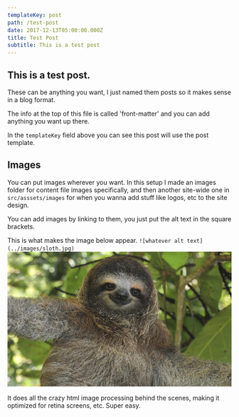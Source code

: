 ```yaml
---
templateKey: post
path: /test-post
date: 2017-12-13T05:00:00.000Z
title: Test Post
subtitle: This is a test post
---
```

## This is a test post.

These can be anything you want, I just named them posts so it makes sense in a blog format.

The info at the top of this file is called 'front-matter' and you can add anything you want up there.

In the `templateKey` field above you can see this post will use the post template.

## Images

You can put images wherever you want. In this setup I made an images folder for content file images specifically, and then another site-wide one in `src/asssets/images` for when you wanna add stuff like logos, etc to the site design.

You can add images by linking to them, you just put the alt text in the square brackets.

This is what makes the image below appear.
`![whatever alt text](../images/sloth.jpg)` ![whatever alt text](../images/sloth.jpg)

It does all the crazy html image processing behind the scenes, making it optimized for retina screens, etc. Super easy.

